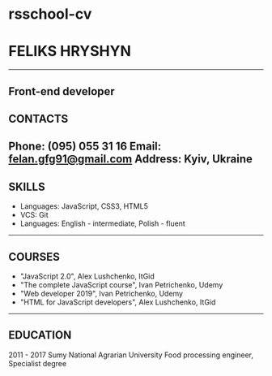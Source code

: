 # rsschool-cv
# **FELIKS HRYSHYN**
---
Front-end developer
---
## **CONTACTS**
Phone: (095) 055 31 16
Email: felan.gfg91@gmail.com
Address: Kyiv, Ukraine
---
## **SKILLS**
- Languages: JavaScript, CSS3, HTML5
- VCS: Git
- Languages: English - intermediate, Polish - fluent
---
## **COURSES**
- "JavaScript 2.0", Alex Lushchenko, ItGid
- "The complete JavaScript course", Ivan
Petrichenko, Udemy
- "Web developer 2019", Ivan Petrichenko, Udemy
- "HTML for JavaScript developers", Alex
Lushchenko, ItGid
---
## **EDUCATION**
2011 - 2017
Sumy National Agrarian University
Food processing engineer, Specialist degree

